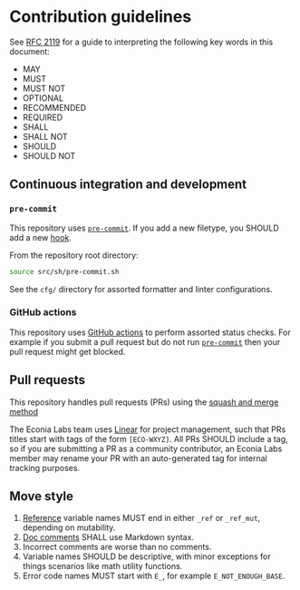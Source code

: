 # Contribution guidelines

See [RFC 2119](https://www.ietf.org/rfc/rfc2119.txt) for a guide to interpreting
the following key words in this document:

- MAY
- MUST
- MUST NOT
- OPTIONAL
- RECOMMENDED
- REQUIRED
- SHALL
- SHALL NOT
- SHOULD
- SHOULD NOT

## Continuous integration and development

### `pre-commit`

This repository uses [`pre-commit`](https://pre-commit.com/). If you add a new
filetype, you SHOULD add a new [hook](https://pre-commit.com/hooks.html).

From the repository root directory:

```sh
source src/sh/pre-commit.sh
```

See the `cfg/` directory for assorted formatter and linter configurations.

### GitHub actions

This repository uses [GitHub actions](https://docs.github.com/en/actions) to
perform assorted status checks. For example if you submit a pull request but do
not run [`pre-commit`](#pre-commit) then your pull request might get blocked.

## Pull requests

This repository handles pull requests (PRs) using the
[squash and merge method](https://docs.github.com/en/repositories/configuring-branches-and-merges-in-your-repository/configuring-pull-request-merges/about-merge-methods-on-github) <!-- markdownlint-disable-line MD013 -->

The Econia Labs team uses [Linear](https://linear.app/) for project management,
such that PRs titles start with tags of the form `[ECO-WXYZ]`. All PRs SHOULD
include a tag, so if you are submitting a PR as a community contributor, an
Econia Labs member may rename your PR with an auto-generated tag for internal
tracking purposes.

## Move style

1. [Reference](https://move-language.github.io/move/references.html) variable
   names MUST end in either `_ref` or `_ref_mut`, depending on mutability.
1. [Doc comments](https://move-language.github.io/move/coding-conventions.html?#comments) <!-- markdownlint-disable-line MD013 -->
   SHALL use Markdown syntax.
1. Incorrect comments are worse than no comments.
1. Variable names SHOULD be descriptive, with minor exceptions for things
   scenarios like math utility functions.
1. Error code names MUST start with `E_`, for example `E_NOT_ENOUGH_BASE`.
